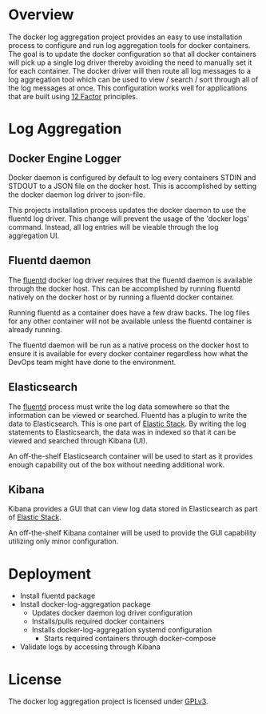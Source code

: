 # Overview
The docker log aggregation project provides an easy to use installation process
 to configure and run log aggregation tools for docker containers. The goal is
to update the docker configuration so that all docker containers will pick up
a single log driver thereby avoiding the need to manually set it for each
container. The docker driver will then route all log messages to a log 
aggregation tool which can be used to view / search / sort through all of the
log messages at once. This configuration works well for applications that
are built using [12 Factor](https://12factor.net/) principles.

# Log Aggregation
## Docker Engine Logger
Docker daemon is configured by default to log every containers STDIN and
STDOUT to a JSON file on the docker host. This is accomplished by setting the 
docker daemon log driver to json-file.

This projects installation process updates the docker daemon to use the
fluentd log driver. This change will prevent the usage of the 'docker logs'
command. Instead, all log entries will be vieable through the log aggregation
UI.

## Fluentd daemon
The [fluentd](http://www.fluentd.org/) docker log driver requires that the fluentd daemon is available
through the docker host. This can be accomplished by running fluentd natively
on the docker host or by running a fluentd docker container. 

Running fluentd as a container does have a few draw backs. The log files for 
any other container will not be available unless the fluentd container is
already running.

The fluentd daemon will be run as a native process on the docker host to ensure
it is available for every docker container regardless how what the DevOps team
might have done to the environment.

## Elasticsearch
The [fluentd](http://www.fluentd.org/) process must write the log data somewhere
so that the information can be viewed or searched. Fluentd has a plugin to write
the data to Elasticsearch. This is one part of [Elastic Stack](https://www.elastic.co/webinars/introduction-elk-stack). 
By writing the log statements to Elasticsearch, the data was in indexed so that
it can be viewed and searched through Kibana (UI).

An off-the-shelf Elasticsearch container will be used to start as it provides 
enough capability out of the box without needing additional work.

## Kibana
Kibana provides a GUI that can view log data stored in Elasticsearch as part of
[Elastic Stack](https://www.elastic.co/webinars/introduction-elk-stack). 

An off-the-shelf Kibana container will be used to provide the GUI capability 
utilizing only minor configuration.

# Deployment
* Install fluentd package
* Install docker-log-aggregation package
  * Updates docker daemon log driver configuration
  * Installs/pulls required docker containers
  * Installs docker-log-aggregation systemd configuration
    * Starts required containers through docker-compose
* Validate logs by accessing through Kibana

# License
The docker log aggregation project is licensed under 
[GPLv3](https://github.com/bonczj/docker-log-aggregation/blob/master/LICENSE).